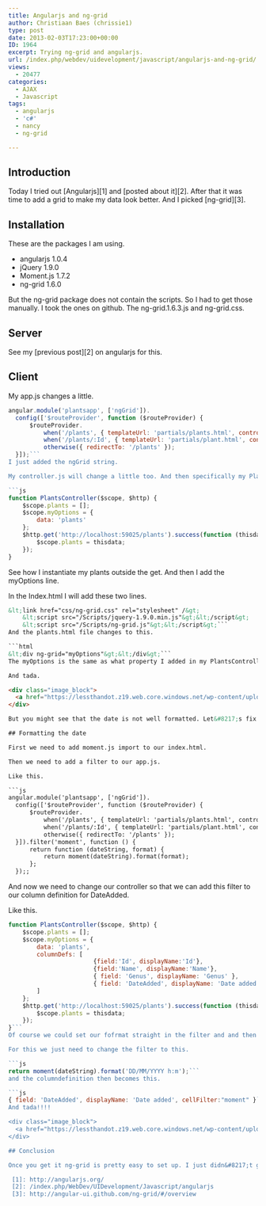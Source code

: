 ```yaml
---
title: Angularjs and ng-grid
author: Christiaan Baes (chrissie1)
type: post
date: 2013-02-03T17:23:00+00:00
ID: 1964
excerpt: Trying ng-grid and angularjs.
url: /index.php/webdev/uidevelopment/javascript/angularjs-and-ng-grid/
views:
  - 20477
categories:
  - AJAX
  - Javascript
tags:
  - angularjs
  - 'c#'
  - nancy
  - ng-grid

---
```

## Introduction

Today I tried out [Angularjs][1] and [posted about it][2]. After that it was time to add a grid to make my data look better. And I picked [ng-grid][3].

## Installation

These are the packages I am using.

  * angularjs 1.0.4
  * jQuery 1.9.0
  * Moment.js 1.7.2
  * ng-grid 1.6.0

But the ng-grid package does not contain the scripts. So I had to get those manually. I took the ones on github. The ng-grid.1.6.3.js and ng-grid.css.

## Server

See my [previous post][2] on angularjs for this.

## Client

My app.js changes a little.

```js
angular.module('plantsapp', ['ngGrid']).
  config(['$routeProvider', function ($routeProvider) {
      $routeProvider.
          when('/plants', { templateUrl: 'partials/plants.html', controller: PlantsController }).
          when('/plants/:Id', { templateUrl: 'partials/plant.html', controller: PlantController }).
          otherwise({ redirectTo: '/plants' });
  }]);```
I just added the ngGrid string.

My controller.js will change a little too. And then specifically my PlantsController.

```js
function PlantsController($scope, $http) {
    $scope.plants = [];
    $scope.myOptions = { 
        data: 'plants'
    };
    $http.get('http://localhost:59025/plants').success(function (thisdata) {
        $scope.plants = thisdata;
    });
}
```
See how I instantiate my plants outside the get. And then I add the myOptions line.

In the Index.html I will add these two lines.

```html
&lt;link href="css/ng-grid.css" rel="stylesheet" /&gt;
    &lt;script src="/Scripts/jquery-1.9.0.min.js"&gt;&lt;/script&gt;
    &lt;script src="/Scripts/ng-grid.js"&gt;&lt;/script&gt;```
And the plants.html file changes to this.

```html
&lt;div ng-grid="myOptions"&gt;&lt;/div&gt;```
The myOptions is the same as what property I added in my PlantsController.

And tada.

<div class="image_block">
  <a href="https://lessthandot.z19.web.core.windows.net/wp-content/uploads/users/chrissie1/angularjs/angularjs4.png?mtime=1359918800"><img alt="" src="https://lessthandot.z19.web.core.windows.net/wp-content/uploads/users/chrissie1/angularjs/angularjs4.png?mtime=1359918800" width="910" height="498" /></a>
</div>

But you might see that the date is not well formatted. Let&#8217;s fix that.

## Formatting the date

First we need to add moment.js import to our index.html.

Then we need to add a filter to our app.js.

Like this.

```js
angular.module('plantsapp', ['ngGrid']).
  config(['$routeProvider', function ($routeProvider) {
      $routeProvider.
          when('/plants', { templateUrl: 'partials/plants.html', controller: PlantsController }).
          when('/plants/:Id', { templateUrl: 'partials/plant.html', controller: PlantController }).
          otherwise({ redirectTo: '/plants' });
  }]).filter('moment', function () {
      return function (dateString, format) {
          return moment(dateString).format(format);
      };
  });;
```
And now we need to change our controller so that we can add this filter to our column definition for DateAdded.

Like this.

```js
function PlantsController($scope, $http) {
    $scope.plants = [];
    $scope.myOptions = { 
        data: 'plants', 
        columnDefs: [
                        {field:'Id', displayName:'Id'},
                        {field:'Name', displayName:'Name'},
                        { field: 'Genus', displayName: 'Genus' },
                        { field: 'DateAdded', displayName: 'Date added', cellFilter:"moment:'DD/MM/YYYY h:m'" }
        ]
    };
    $http.get('http://localhost:59025/plants').success(function (thisdata) {
        $scope.plants = thisdata;
    });
}```
Of course we could set our fofrmat straight in the filter and and then just use the moment filter.

For this we just need to change the filter to this.

```js
return moment(dateString).format('DD/MM/YYYY h:m');```
and the columndefinition then becomes this.

```js
{ field: 'DateAdded', displayName: 'Date added', cellFilter:"moment" }```
And tada!!!!

<div class="image_block">
  <a href="https://lessthandot.z19.web.core.windows.net/wp-content/uploads/users/chrissie1/angularjs/angularjs3.png?mtime=1359918693"><img alt="" src="https://lessthandot.z19.web.core.windows.net/wp-content/uploads/users/chrissie1/angularjs/angularjs3.png?mtime=1359918693" width="910" height="498" /></a>
</div>

## Conclusion

Once you get it ng-grid is pretty easy to set up. I just didn&#8217;t get it for the first hour or so. Because I had my $scope.myOptions in my Get function, because that looked so much like what they did in the getting started things. But I was wrong.

 [1]: http://angularjs.org/
 [2]: /index.php/WebDev/UIDevelopment/Javascript/angularjs
 [3]: http://angular-ui.github.com/ng-grid/#/overview